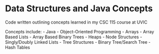 # Data Structures and Java Concepts

Code written outlining concepts learned in my CSC 115 course at UVIC

Concepts include:
    - Java
    - Object-Oriented Programming
    - Arrays
        - Array Based Lists
        - Array Based Binary Trees
        - Heaps
    - Node Structures
        - Singly/Doubly Linked Lists
        - Tree Structures
            - Binary Tree/Search Tree
    - Hash Tables